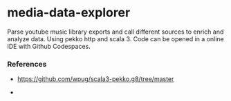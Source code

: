 # media-data-explorer
Parse youtube music library exports and call different sources to enrich and analyze data. Using pekko http and scala 3. 
Code can be opened in a online IDE with Github Codespaces.

### References

- https://github.com/wpug/scala3-pekko.g8/tree/master

- 